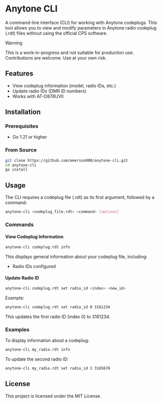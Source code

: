 # Anytone CLI

A command-line interface (CLI) for working with Anytone codeplugs. This tool allows you to view and modify parameters in Anytone radio codeplug (.rdt) files without using the official CPS software.

> [!WARNING]
> This is a work-in-progress and not suitable for production use. Contributions are welcome. Use at your own risk.

## Features

- View codeplug information (model, radio IDs, etc.)
- Update radio IDs (DMR ID numbers)
- Works with AT-D878UVII

## Installation

### Prerequisites

- Go 1.21 or higher

### From Source

```bash
git clone https://github.com/emerson000/anytone-cli.git
cd anytone-cli
go install
```

## Usage

The CLI requires a codeplug file (.rdt) as its first argument, followed by a command:

```bash
anytone-cli <codeplug_file.rdt> <command> [options]
```

### Commands

#### View Codeplug Information

```bash
anytone-cli codeplug.rdt info
```

This displays general information about your codeplug file, including:
- Radio IDs configured

#### Update Radio ID

```bash
anytone-cli codeplug.rdt set radio_id <index> <new_id>
```

Example:
```bash
anytone-cli codeplug.rdt set radio_id 0 3161234
```

This updates the first radio ID (index 0) to 3161234.

### Examples

To display information about a codeplug:
```bash
anytone-cli my_radio.rdt info
```

To update the second radio ID:
```bash
anytone-cli my_radio.rdt set radio_id 1 3165678
```

## License

This project is licensed under the MIT License.

